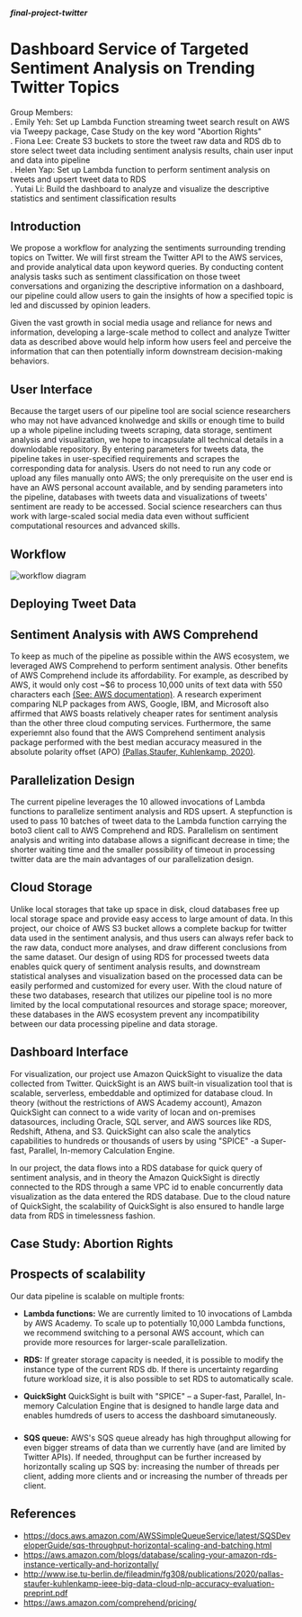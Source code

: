 ##### final-project-twitter
# Dashboard Service of Targeted Sentiment Analysis on Trending Twitter Topics
Group Members: 
<br>. Emily Yeh: Set up Lambda Function streaming tweet search result on AWS via Tweepy package, Case Study on the key word "Abortion Rights" 
<br>. Fiona Lee: Create S3 buckets to store the tweet raw data and RDS db to store select tweet data including sentiment analysis results, chain user input and data into pipeline
<br>. Helen Yap: Set up Lambda function to perform sentiment analysis on tweets and upsert tweet data to RDS 
<br>. Yutai Li: Build the dashboard to analyze and visualize the descriptive statistics and sentiment classification results 

## Introduction
We propose a workflow for analyzing the sentiments surrounding trending topics on Twitter. We will first stream the Twitter API to the AWS services, and provide analytical data upon keyword queries. By conducting content analysis tasks such as sentiment classification on those tweet conversations and organizing the descriptive information on a dashboard, our pipeline could allow users to gain the insights of how a specified topic is led and discussed by opinion leaders. 

Given the vast growth in social media usage and reliance for news and information, developing a large-scale method to collect and analyze Twitter data as described above would help inform how users feel and perceive the information that can then potentially inform downstream decision-making behaviors.  

## User Interface
Because the target users of our pipeline tool are social science researchers who may not have advanced knolwedge and skills or enough time to build up a whole pipeline including tweets scraping, data storage, sentiment analysis and visualization, we hope to incapsulate all technical details in a downlodable repository. By entering parameters for tweets data, the pipeline takes in user-specified requirements and scrapes the corresponding data for analysis. Users do not need to run any code or upload any files manually onto AWS; the only prerequisite on the user end is have an AWS personal account available, and by sending parameters into the pipeline, databases with tweets data and visualizations of tweets' sentiment are ready to be accessed. Social science researchers can thus work with large-scaled social media data even without sufficient computational resources and advanced skills. 

## Workflow
![workflow diagram](https://github.com/lsc4ss-s22/final-project-twitter/blob/main/twitter_workflow.png) 

## Deploying Tweet Data

## Sentiment Analysis with AWS Comprehend
To keep as much of the pipeline as possible within the AWS ecosystem, we leveraged AWS Comprehend to perform sentiment analysis. Other benefits of AWS Comprehend include its affordability. For example, as described by AWS, it would only cost ~$6 to process 10,000 units of text data with 550 characters each [(See: AWS documentation)](https://aws.amazon.com/comprehend/pricing/). A research experiment comparing NLP packages from AWS, Google, IBM, and Microsoft also affirmed that AWS boasts relatively cheaper rates for sentiment analysis than the other three cloud computing services. Furthermore, the same experiemnt also found that the AWS Comprehend sentiment analysis package performed with the best median accuracy measured in the absolute
polarity offset (APO) [(Pallas,Staufer, Kuhlenkamp, 2020)](http://www.ise.tu-berlin.de/fileadmin/fg308/publications/2020/pallas-staufer-kuhlenkamp-ieee-big-data-cloud-nlp-accuracy-evaluation-preprint.pdf).


## Parallelization Design
The current pipeline leverages the 10 allowed invocations of Lambda functions to parallelize sentiment analysis and RDS upsert. A stepfunction is used to pass 10 batches of tweet data to the Lambda function carrying the boto3 client call to AWS Comprehend and RDS. Parallelism on sentiment analysis and writing into database allows a significant decrease in time; the shorter waiting time and the smaller possibility of timeout in processing twitter data are the main advantages of our parallelization design.

## Cloud Storage
Unlike local storages that take up space in disk, cloud databases free up local storage space and provide easy access to large amount of data. In this project, our choice of AWS S3 bucket allows a complete backup for twitter data used in the sentiment analysis, and thus users can always refer back to the raw data, conduct more analyses, and draw different conclusions from the same dataset. Our design of using RDS for processed tweets data enables quick query of sentiment analysis results, and downstream statistical analyses and visualization based on the processed data can be easily performed and customized for every user. With the cloud nature of these two databases, research that utilizes our pipeline tool is no more limited by the local computational resources and storage space; moreover, these databases in the AWS ecosystem prevent any incompatibility between our data processing pipeline and data storage. 

## Dashboard Interface
For visualization, our project use Amazon QuickSight to visualize the data collected from Twitter. QuickSight is an AWS built-in visualization tool that is scalable, serverless, embeddable and optimized for database cloud. In theory (without the restrictions of AWS Academy account), Amazon QuickSight can connect to a wide varity of locan and on-premises datasources, including Oracle, SQL server, and AWS sources like RDS, Redshift, Athena, and S3. QuickSight can also scale the analytics capabilities to hundreds or thousands of users by using "SPICE" -a Super-fast, Parallel, In-memory Calculation Engine. 

In our project, the data flows into a RDS database for quick query of sentiment analysis, and in theory the Amazon QuickSight is directly connected to the RDS through a same VPC id to enable concurrently data visualization as the data entered the RDS database. Due to the cloud nature of QuickSight, the scalability of QuickSight is also ensured to handle large data from RDS in timelessness fashion. 

## Case Study: Abortion Rights

## Prospects of scalability
Our data pipeline is scalable on multiple fronts: 

* **Lambda functions:** We are currently limited to 10 invocations of Lambda by AWS Academy. To scale up to potentially 10,000 Lambda functions, we recommend switching to a personal AWS account, which can provide more resources for larger-scale parallelization.

* **RDS:** If greater storage capacity is needed, it is possible to modify the instance type of the current RDS db. If there is uncertainty regarding future workload size, it is also possible to set RDS to automatically scale. 

* **QuickSight** QuickSight is built with "SPICE" – a Super-fast, Parallel, In-memory Calculation Engine that is designed to handle large data and enables humdreds of users to access the dashboard simutaneously. 

### 
* **SQS queue:** AWS's SQS queue already has high throughput allowing for even bigger streams of data than we currently have (and are limited by Twitter APIs). If needed, throughput can be further increased by horizontally scaling up SQS by: increasing the number of threads per client, adding more clients
and or increasing the number of threads per client. 



## References
* https://docs.aws.amazon.com/AWSSimpleQueueService/latest/SQSDeveloperGuide/sqs-throughput-horizontal-scaling-and-batching.html 
* https://aws.amazon.com/blogs/database/scaling-your-amazon-rds-instance-vertically-and-horizontally/
* http://www.ise.tu-berlin.de/fileadmin/fg308/publications/2020/pallas-staufer-kuhlenkamp-ieee-big-data-cloud-nlp-accuracy-evaluation-preprint.pdf
* https://aws.amazon.com/comprehend/pricing/

